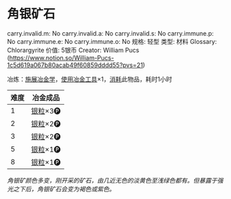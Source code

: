 # 角银矿石

carry.invalid.m: No
carry.invalid.a: No
carry.invalid.s: No
carry.immune.p: No
carry.immune.e: No
carry.immune.o: No
规格: 轻型
类型: 材料
Glossary: Chlorargyrite
价值: 5银币
Creator: William Pucs (https://www.notion.so/William-Pucs-1c5d619a067b80acab49f60859dddd55?pvs=21)

<aside>

冶炼：[施展](https://www.notion.so/1b3d619a067b80f38dccf027f026b32f?pvs=21)[冶金学](https://www.notion.so/1d4d619a067b8050bb96cde95147e0a7?pvs=21)，[使用](https://www.notion.so/1b3d619a067b80bbbbacd6817c707325?pvs=21)[冶金工具](%E5%86%B6%E9%87%91%E5%B7%A5%E5%85%B7%201d4d619a067b8092b3e9fda42e4da44e.md)×1，[消耗](https://www.notion.so/1b3d619a067b80789d16e44120e1be39?pvs=21)此物品，耗时1小时

| **难度** | 冶金成品 |
| --- | --- |
| 1 | [银粒](%E9%93%B6%E7%B2%92%201d4d619a067b8053b762c0b273b821f1.md)×3🅟 |
| 2 | [银粒](%E9%93%B6%E7%B2%92%201d4d619a067b8053b762c0b273b821f1.md)×2🅟 |
| 3 | [银粒](%E9%93%B6%E7%B2%92%201d4d619a067b8053b762c0b273b821f1.md)×2🅟 |
| 5 | [银粒](%E9%93%B6%E7%B2%92%201d4d619a067b8053b762c0b273b821f1.md)×1🅟 |
| 8 | [银粒](%E9%93%B6%E7%B2%92%201d4d619a067b8053b762c0b273b821f1.md)×1🅟 |
</aside>

*角银矿颜色多变，刚开采的矿石，由几近无色的淡黄色至浅绿色都有。但暴露于强光之下后，角银矿石会变为褐色或紫色。*